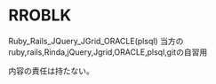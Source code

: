 RROBLK
======

Ruby_Rails_JQuery_JGrid_ORACLE(plsql)
当方のruby,rails,Rinda,jQuery,Jgrid,ORACLE,plsql,gitの自習用

内容の責任は持たない。
